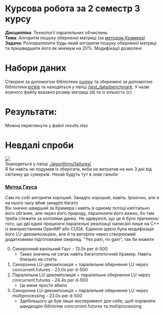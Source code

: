 # Курсова робота за 2 семестр 3 курсу
<b>Дисципліна</b>: Технології паралельних обчислень<br>
<b>Тема</b>: Алгоритм пошуку оберненої матриці (за [методом Крамера](https://uk.wikipedia.org/wiki/%D0%9C%D0%B5%D1%82%D0%BE%D0%B4_%D0%9A%D1%80%D0%B0%D0%BC%D0%B5%D1%80%D0%B0))<br>
<b>Задача</b>: Розпаралелити будь-який алгоритм пошуку оберненої матриці та пришвидшити його як мінімум на 20%. Модифікації дозволені

# Набори даних
Створені за допомогою бібліотеки [numpy](https://numpy.org/) та збережені за допомогою бібліотеки [pickle](https://docs.python.org/3/library/pickle.html) та находяться у папці [/test_data/benchmark](https://github.com/SosnoviyBor/CourseWerk-y3-s2/tree/master/test_data/benchmark). У назві кожного файлу вказано розмір матриці (d) та їх кількість (с)

# Результати:
Можна переглянути у файлі results.xlsx

# Невдалі спроби
<img src="https://cdn.discordapp.com/attachments/493348617298378773/1094034621458554910/photo_2023-03-03_00-30-47.jpg"><br>
Знаходяться у папці [./algorithms/failures/](https://github.com/SosnoviyBor/CourseWerk-y3-s2/tree/master/algorithms/failures)<br>
Я би навіть не подумав їх зберігати, якби не витратив на них 3 дні від світанку до сумерків. Нехай будуть тут в знак ганьби
### [Метод Гауса](https://uk.wikipedia.org/wiki/%D0%9C%D0%B5%D1%82%D0%BE%D0%B4_%D0%93%D0%B0%D1%83%D1%81%D0%B0)
Сам по собі алгоритм хороший. Занадто хороший, навіть. Іронічно, але я на нього часу вбив занадто багато<br>
Він значно швидший за Крамера і навіть в одному потоці капітально його обганяє, але через його природу, паралелити його важко, бо там треба стежити за колізіями даних. Не здивуюся, що це й було причиною того, що дві єдині <i>працюючі</i> паралельні реалізації написані лише на С++ із використанням OpenMP або CUDA. Єдиною ідеєю була модифікація його LU-декомпозицією, але й та вигоріла через створюємий додатковими підготовками оверхед. "Yes pain, no gain", так би мовити

0. Синхронний ванільний Гаус - 13.0s per d-500
    * Таких значень не сягає навіть багатопоточний Крамер. Навіть близько не стоїть
1. Синхронна LU-декомпозиція + паралельне обернення LU через concurrent.futures - 23.0s per d-500
2. Паралельна LU-декомпозиція + паралельне обернення LU через concurrent.futures - 24.4s per d-500
    * Це мене просто вбило
3. Синхронна LU-декомпозиція + паралельне обернення LU через multiprocessing - 23.0s per d-500
    * Здебільшого це був лише експеримент для себе, щоб порівняти швидкодію бібліотек concurrent.futures та multiprocessing
